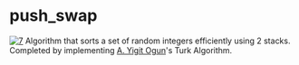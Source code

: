# push_swap
[![7](https://github.com/user-attachments/assets/5bd4cba6-581c-4ece-b2ab-6ba3319642aa)](https://github.com/rwintgen/push_swap)
Algorithm that sorts a set of random integers efficiently using 2 stacks.  
Completed by implementing [A. Yigit Ogun](https://github.com/ayogun)'s Turk Algorithm.
